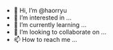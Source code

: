 - 👋 Hi, I’m @haorryu
- 👀 I’m interested in ...
- 🌱 I’m currently learning ...
- 💞️ I’m looking to collaborate on ...
- 📫 How to reach me ...

<!---
haorryu/haorryu is a ✨ special ✨ repository because its `README.md` (this file) appears on your GitHub profile.
You can click the Preview link to take a look at your changes.
--->
